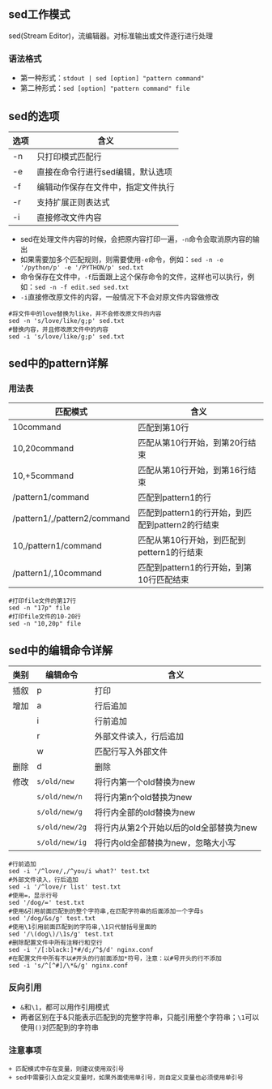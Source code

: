 ## sed工作模式

sed(Stream Editor)，流编辑器。对标准输出或文件逐行进行处理

### 语法格式

+ 第一种形式：`stdout | sed [option] "pattern command"`
+ 第二种形式：`sed [option] "pattern command" file`

## sed的选项

| 选项 | 含义                               |
| ---- | ---------------------------------- |
| -n   | 只打印模式匹配行                   |
| -e   | 直接在命令行进行sed编辑，默认选项  |
| -f   | 编辑动作保存在文件中，指定文件执行 |
| -r   | 支持扩展正则表达式                 |
| -i   | 直接修改文件内容                   |

+ sed在处理文件内容的时候，会把原内容打印一遍，`-n`命令会取消原内容的输出
+ 如果需要加多个匹配规则，则需要使用`-e`命令，例如：`sed -n -e '/python/p' -e '/PYTHON/p' sed.txt`
+ 命令保存在文件中，`-f`后面跟上这个保存命令的文件，这样也可以执行，例如：`sed -n -f edit.sed sed.txt`
+ `-i`直接修改原文件的内容，一般情况下不会对原文件内容做修改

```shell
#将文件中的love替换为like，并不会修改原文件的内容
sed -n 's/love/like/g;p' sed.txt
#替换内容，并且修改原文件中的内容
sed -i 's/love/like/g;p' sed.txt
```

## sed中的pattern详解

### 用法表

| 匹配模式                     | 含义                                             |
| ---------------------------- | ------------------------------------------------ |
| 10command                    | 匹配到第10行                                     |
| 10,20command                 | 匹配从第10行开始，到第20行结束                   |
| 10,+5command                 | 匹配从第10行开始，到第16行结束                   |
| /pattern1/command            | 匹配到pattern1的行                               |
| /pattern1/,/pattern2/command | 匹配到pattern1的行开始，到匹配到pattern2的行结束 |
| 10,/pattern1/command         | 匹配从第10行开始，到匹配到pettern1的行结束       |
| /pattern1/,10command         | 匹配到pattern1的行开始，到第10行匹配结束         |

```shell
#打印file文件的第17行
sed -n "17p" file
#打印file文件的10-20行
sed -n "10,20p" file
```

## sed中的编辑命令详解

| 类别 | 编辑命令       | 含义                                    |
| ---- | -------------- | --------------------------------------- |
| 插叙 | p              | 打印                                    |
| 增加 | a              | 行后追加                                |
|      | i              | 行前追加                                |
|      | r              | 外部文件读入，行后追加                  |
|      | w              | 匹配行写入外部文件                      |
| 删除 | d              | 删除                                    |
| 修改 | `s/old/new`    | 将行内第一个old替换为new                |
|      | `s/old/new/n`  | 将行内第n个old替换为new                 |
|      | `s/old/new/g`  | 将行内全部的old替换为new                |
|      | `s/old/new/2g` | 将行内从第2个开始以后的old全部替换为new |
|      | `s/old/new/ig` | 将行内old全部替换为new，忽略大小写      |

```shell
#行前追加
sed -i '/^love/,/^you/i what?' test.txt
#外部文件读入，行后追加
sed -i '/^love/r list' test.txt
#使用=，显示行号
sed '/dog/=' test.txt
#使用&引用前面匹配到的整个字符串,在匹配字符串的后面添加一个字母s
sed '/dog/&s/g' test.txt
#使用\1引用前面匹配到的字符串,\1只代替括号里面的
sed '/\(dog\)/\1s/g' test.txt
#删除配置文件中所有注释行和空行
sed -i '/[:black:]*#/d;/^$/d' nginx.conf
#在配置文件中所有不以#开头的行前面添加*符号，注意：以#号开头的行不添加
sed -i 's/^[^#]/\*&/g' nginx.conf
```

### 反向引用

+ `&`和`\1`，都可以用作引用模式
+ 两者区别在于&只能表示匹配到的完整字符串，只能引用整个字符串；`\1`可以使用`()`对匹配到的字符串

### 注意事项

	+ 匹配模式中存在变量，则建议使用双引号
	+ sed中需要引入自定义变量时，如果外面使用单引号，则自定义变量也必须使用单引号



## 

 